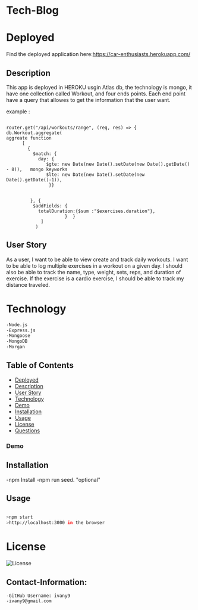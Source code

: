 # Tech-Blog


# Deployed 

Find the deployed application here:https://car-enthusiasts.herokuapp.com/

## Description
  
This app is deployed in HEROKU usgin Atlas db,  the technology is mongo, it have one collection called Workout, and four ends points. Each end point have a query that allowes to get the information 
that the user want.

example :
```

router.get("/api/workouts/range", (req, res) => {
db.Workout.aggregate(                                                            aggreate function
      [
        {
          $match: {
            day: {
               $gte: new Date(new Date().setDate(new Date().getDate() - 8)),   mongo keyworks
               $lte: new Date(new Date().setDate(new Date().getDate()-1)),
                }}
               

         }, {
          $addFields: {
            totalDuration:{$sum :"$exercises.duration"},                    
                      }  }
             ]
           )
```

## User Story

As a user, I want to be able to view create and track daily workouts. I want to be able to log multiple exercises in a workout on a given day. I should also be able to track the name, type, weight, sets, reps, and duration of exercise. If the exercise is a cardio exercise, I should be able to track my distance traveled.

 # Technology


```bash
-Node.js
-Express.js
-Mongoose
-MongoDB
-Morgan

```


## Table of Contents

- [Deployed](#Deployed)
- [Description](#Description)
- [User Story](#User-Story)
- [Technology](#technology)
- [Demo](#Demo)
- [Installation](#installation)
- [Usage](#Usage)
- [License](#license)
- [Questions](#Contact-Information)  


### Demo


## Installation

-npm Install
-npm run seed.  "optional"

## Usage
 
 ```bash

>npm start
>http://localhost:3000 in the browser

```




# License 
![License](https://img.shields.io/badge/License-MIT-blue.svg "License Badge")  



## Contact-Information:

    -GitHub Username: ivany9
    -ivany9@gmail.com